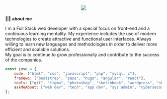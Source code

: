 <h1 align="center">
    <img src="https://readme-typing-svg.herokuapp.com/?lines=Hello+👋;visit+me+on;allowcookies.dev&center=true&size=32">
</h1>

🙋‍♂️ <b>about me</b>

I´m a Full Stack web developer with a special focus on front-end and a continuous learning mentality. My experience includes the use of modern technologies to create attractive and functional user interfaces. Always willing to learn new languages and methodologies in order to deliver more efficient and scalable solutions. <br>
My goal is to continue to grow professionally and contribute to the success of the companies.

```javascript
const jose = {
    code: ["html", "css", "javascript", "php", "mysql, c"],
    framewo: ["bootstrap", "sass", "hugo", "angular", "react"],
    tools: ["git", "figma", "photoshop", "sketchbook", "wordpress", "shopify"],
    askMeAbout: ["web dev", "tech", "app dev", "sys admin", "cybersecurity", "dev ops"]
};
```
